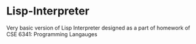 # Lisp-Interpreter
Very basic version of Lisp Interpreter designed as a part of homework of CSE 6341: Programming Langauges
